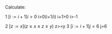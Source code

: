 Calculate:

1 $[i := i + 1]i > 0$
i>0(i+1/i)
i+1>0
i>-1


2 $[z := x](z ≥ x ∧ z ≥ y)$
z>=y
3 $[i := i + 1]j = 6$
j=6